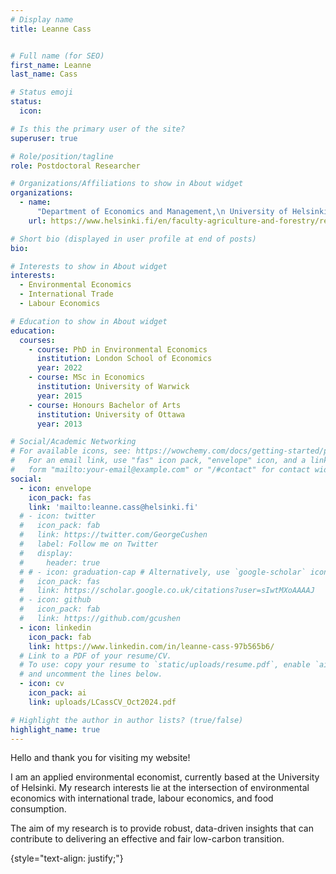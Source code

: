 ```yaml
---
# Display name
title: Leanne Cass


# Full name (for SEO)
first_name: Leanne
last_name: Cass

# Status emoji
status:
  icon:

# Is this the primary user of the site?
superuser: true

# Role/position/tagline
role: Postdoctoral Researcher

# Organizations/Affiliations to show in About widget
organizations:
  - name:
      "Department of Economics and Management,\n University of Helsinki"
    url: https://www.helsinki.fi/en/faculty-agriculture-and-forestry/research/economics-and-management

# Short bio (displayed in user profile at end of posts)
bio: 

# Interests to show in About widget
interests:
  - Environmental Economics
  - International Trade
  - Labour Economics

# Education to show in About widget
education:
  courses:
    - course: PhD in Environmental Economics
      institution: London School of Economics
      year: 2022
    - course: MSc in Economics
      institution: University of Warwick
      year: 2015
    - course: Honours Bachelor of Arts
      institution: University of Ottawa
      year: 2013

# Social/Academic Networking
# For available icons, see: https://wowchemy.com/docs/getting-started/page-builder/#icons
#   For an email link, use "fas" icon pack, "envelope" icon, and a link in the
#   form "mailto:your-email@example.com" or "/#contact" for contact widget.
social:
  - icon: envelope
    icon_pack: fas
    link: 'mailto:leanne.cass@helsinki.fi'
  # - icon: twitter
  #   icon_pack: fab
  #   link: https://twitter.com/GeorgeCushen
  #   label: Follow me on Twitter
  #   display:
  #     header: true
  # # - icon: graduation-cap # Alternatively, use `google-scholar` icon from `ai` icon pack
  #   icon_pack: fas
  #   link: https://scholar.google.co.uk/citations?user=sIwtMXoAAAAJ
  # - icon: github
  #   icon_pack: fab
  #   link: https://github.com/gcushen
  - icon: linkedin
    icon_pack: fab
    link: https://www.linkedin.com/in/leanne-cass-97b565b6/
  # Link to a PDF of your resume/CV.
  # To use: copy your resume to `static/uploads/resume.pdf`, enable `ai` icons in `params.yaml`,
  # and uncomment the lines below.
  - icon: cv
    icon_pack: ai
    link: uploads/LCassCV_Oct2024.pdf

# Highlight the author in author lists? (true/false)
highlight_name: true
---
```


Hello and thank you for visiting my website!

I am an applied environmental economist, currently based at the University of Helsinki. My research interests lie at the intersection of environmental economics with international trade, labour economics, and food consumption.

The aim of my research is to provide robust, data-driven insights that can contribute to delivering an effective and fair low-carbon transition. 

{style="text-align: justify;"}

